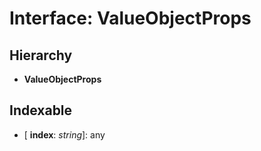 # Interface: ValueObjectProps

## Hierarchy

* **ValueObjectProps**

## Indexable

* \[ **index**: *string*\]: any
